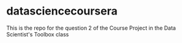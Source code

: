 # datasciencecoursera
This is the repo for the question 2 of the Course Project in the Data Scientist's Toolbox class

